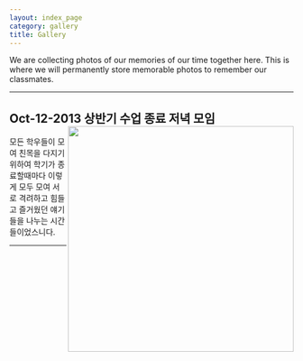 ```yaml
---
layout: index_page
category: gallery
title: Gallery
---
```


We are collecting photos of our memories of our time together here. This is where we will permanently store memorable photos to remember our classmates. 

<hr>

## Oct-12-2013 상반기 수업 종료 저녁 모임  <img src="https://user-images.githubusercontent.com/82404/285176849-566e5b13-0651-4bdd-b487-9ca7ac15c806.png" align='right' height="400" />

모든 학우들이 모여 친목을 다지기 위하여 학기가 종료할때마다 이렇게 모두 모여
서로 격려하고 힘들고 즐거웠던 얘기들을 나누는 시간들이었스니다. 


<hr>


